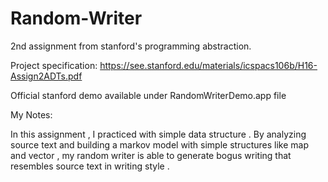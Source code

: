 # Random-Writer
2nd assignment from stanford's programming abstraction.

Project specification:
https://see.stanford.edu/materials/icspacs106b/H16-Assign2ADTs.pdf

Official stanford demo available under     RandomWriterDemo.app file 

My Notes:

In this assignment , I practiced with simple data structure . By analyzing source text and building a markov model with 
simple structures like map and vector , my random writer is able to generate bogus writing that resembles source text in 
writing style .
